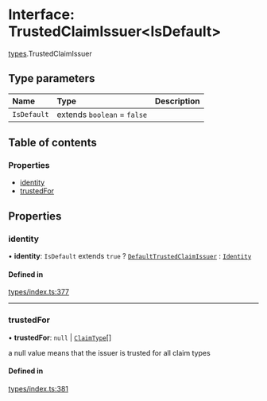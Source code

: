 # Interface: TrustedClaimIssuer<IsDefault\>

[types](../wiki/types).TrustedClaimIssuer

## Type parameters

| Name | Type | Description |
| :------ | :------ | :------ |
| `IsDefault` | extends `boolean` = ``false`` |  |

## Table of contents

### Properties

- [identity](../wiki/types.TrustedClaimIssuer#identity)
- [trustedFor](../wiki/types.TrustedClaimIssuer#trustedfor)

## Properties

### identity

• **identity**: `IsDefault` extends ``true`` ? [`DefaultTrustedClaimIssuer`](../wiki/api.entities.DefaultTrustedClaimIssuer.DefaultTrustedClaimIssuer) : [`Identity`](../wiki/api.entities.Identity.Identity)

#### Defined in

[types/index.ts:377](https://github.com/PolymeshAssociation/polymesh-sdk/blob/16e8c2ca/src/types/index.ts#L377)

___

### trustedFor

• **trustedFor**: ``null`` \| [`ClaimType`](../wiki/types.ClaimType)[]

a null value means that the issuer is trusted for all claim types

#### Defined in

[types/index.ts:381](https://github.com/PolymeshAssociation/polymesh-sdk/blob/16e8c2ca/src/types/index.ts#L381)
